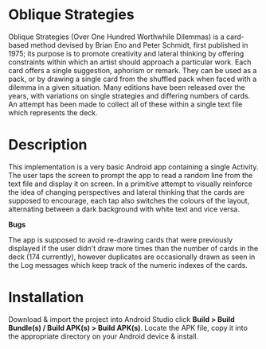# Oblique Strategies

Oblique Strategies (Over One Hundred Worthwhile Dilemmas) is a card-based method devised by Brian Eno and Peter Schmidt, first published in 1975; its purpose is to promote creativity and lateral thinking by offering constraints within which 
an artist should approach a particular work. Each card offers a single suggestion, aphorism or remark. They can be used as a pack, or by drawing a single card from the shuffled pack when faced with a dilemma in a given situation. Many editions have been released over the years, with variations on single strategies and differing numbers of cards. An attempt has been made to collect all of these within a single text file which represents the deck.

# Description

This implementation is a very basic Android app containing a single Activity. The user taps the screen to prompt the app to read a random line from the text file and display it on screen. In a primitive attempt to visually reinforce the idea of changing perspectives and lateral thinking that the cards are supposed to encourage, each tap also switches the colours of the layout, alternating between a dark background with white text and vice versa.

<b>Bugs</b>

The app is supposed to avoid re-drawing cards that were previously displayed if the user didn't draw more times than the number of cards in the deck (174 currently), however duplicates are occasionally drawn as seen in the Log messages which keep track of the numeric indexes of the cards.

# Installation

Download & import the project into Android Studio click <b>Build > Build Bundle(s) / Build APK(s) > Build APK(s)</b>. Locate the APK file, copy it into the appropriate directory on your Android device & install.
